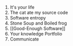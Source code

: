 1. It's your life
2. The cat ate my source code
3. Software entropy
4. Stone Soup and Boiled frog
5. [[Good-Enough Software]]
6. Your knowledge Portfolio
7. Communicate